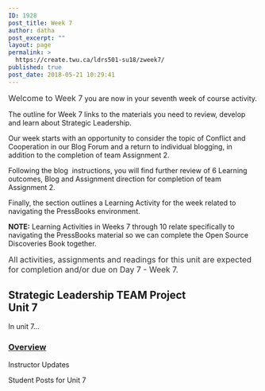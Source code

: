 ```yaml
---
ID: 1928
post_title: Week 7
author: datha
post_excerpt: ""
layout: page
permalink: >
  https://create.twu.ca/ldrs501-su18/zweek7/
published: true
post_date: 2018-05-21 10:29:41
---
```

<span style="float: none; background-color: transparent; color: #333333; cursor: text; font-family: -apple-system,BlinkMacSystemFont,'Segoe UI',Roboto,Oxygen-Sans,Ubuntu,Cantarell,'Helvetica Neue',sans-serif; font-size: 16px; font-style: normal; font-variant: normal; font-weight: 400; letter-spacing: normal; text-align: left; text-decoration: none; text-indent: 0px;">Welcome to Week 7</span> you are now in your seventh week of course activity.

The outline for Week 7 links to the materials you need to review, develop and learn about Strategic Leadership.

Our week starts with an opportunity to consider the topic of Conflict and Cooperation in our Blog Forum and a return to individual blogging, in addition to the completion of team Assignment 2.

Following the blog  instructions, you will find further review of 6 Learning outcomes, Blog and Assignment direction for completion of team Assignment 2.

Finally, the section outlines a Learning Activity for the week related to navigating the PressBooks environment.

<strong>NOTE:</strong> Learning Activities in Weeks 7 through 10 relate specifically to navigating the PressBooks material so we can complete the Open Source Discoveries Book together.

<span style="float: none; background-color: transparent; color: #333333; cursor: text; font-family: -apple-system,BlinkMacSystemFont,'Segoe UI',Roboto,Oxygen-Sans,Ubuntu,Cantarell,'Helvetica Neue',sans-serif; font-size: 16px; font-style: normal; font-variant: normal; font-weight: 400; letter-spacing: normal; text-align: left; text-decoration: none; text-indent: 0px;">All activities, assignments and readings for this unit are expected for completion and/or due on Day 7 - Week 7.</span>

<!--themify_builder_static--><h2>Strategic Leadership TEAM Project<br/>Unit 7</h2>
 <p>In unit 7&#8230;</p>
 
 <a href="https://create.twu.ca/ldrs501-su18/unit-7/" > 
 
 </a> 
 <h3><a href="https://create.twu.ca/ldrs501-su18/unit-7/">Overview</a></h3> 
 
 
 Instructor Updates 
 
 Student Posts for Unit 7<!--/themify_builder_static-->